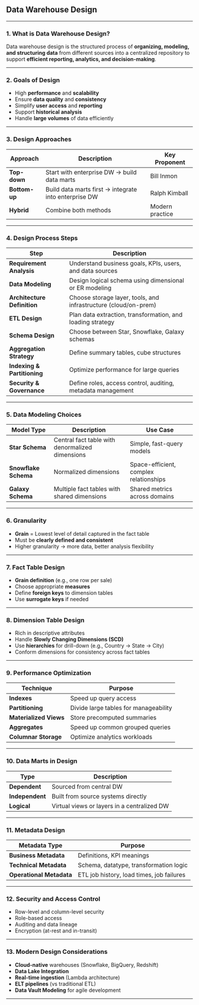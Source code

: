 ## **Data Warehouse Design**

---

### **1. What is Data Warehouse Design?**

Data warehouse design is the structured process of **organizing, modeling, and structuring data** from different sources into a centralized repository to support **efficient reporting, analytics, and decision-making**.

---

### **2. Goals of Design**

* High **performance** and **scalability**
* Ensure **data quality** and **consistency**
* Simplify **user access** and **reporting**
* Support **historical analysis**
* Handle **large volumes** of data efficiently

---

### **3. Design Approaches**

| Approach      | Description                                           | Key Proponent   |
| ------------- | ----------------------------------------------------- | --------------- |
| **Top-down**  | Start with enterprise DW → build data marts           | Bill Inmon      |
| **Bottom-up** | Build data marts first → integrate into enterprise DW | Ralph Kimball   |
| **Hybrid**    | Combine both methods                                  | Modern practice |

---

### **4. Design Process Steps**

| Step                        | Description                                                     |
| --------------------------- | --------------------------------------------------------------- |
| **Requirement Analysis**    | Understand business goals, KPIs, users, and data sources        |
| **Data Modeling**           | Design logical schema using dimensional or ER modeling          |
| **Architecture Definition** | Choose storage layer, tools, and infrastructure (cloud/on-prem) |
| **ETL Design**              | Plan data extraction, transformation, and loading strategy      |
| **Schema Design**           | Choose between Star, Snowflake, Galaxy schemas                  |
| **Aggregation Strategy**    | Define summary tables, cube structures                          |
| **Indexing & Partitioning** | Optimize performance for large queries                          |
| **Security & Governance**   | Define roles, access control, auditing, metadata management     |

---

### **5. Data Modeling Choices**

| Model Type           | Description                                     | Use Case                               |
| -------------------- | ----------------------------------------------- | -------------------------------------- |
| **Star Schema**      | Central fact table with denormalized dimensions | Simple, fast-query models              |
| **Snowflake Schema** | Normalized dimensions                           | Space-efficient, complex relationships |
| **Galaxy Schema**    | Multiple fact tables with shared dimensions     | Shared metrics across domains          |

---

### **6. Granularity**

* **Grain** = Lowest level of detail captured in the fact table
* Must be **clearly defined and consistent**
* Higher granularity → more data, better analysis flexibility

---

### **7. Fact Table Design**

* **Grain definition** (e.g., one row per sale)
* Choose appropriate **measures**
* Define **foreign keys** to dimension tables
* Use **surrogate keys** if needed

---

### **8. Dimension Table Design**

* Rich in descriptive attributes
* Handle **Slowly Changing Dimensions (SCD)**
* Use **hierarchies** for drill-down (e.g., Country → State → City)
* Conform dimensions for consistency across fact tables

---

### **9. Performance Optimization**

| Technique              | Purpose                               |
| ---------------------- | ------------------------------------- |
| **Indexes**            | Speed up query access                 |
| **Partitioning**       | Divide large tables for manageability |
| **Materialized Views** | Store precomputed summaries           |
| **Aggregates**         | Speed up common grouped queries       |
| **Columnar Storage**   | Optimize analytics workloads          |

---

### **10. Data Marts in Design**

| Type            | Description                                 |
| --------------- | ------------------------------------------- |
| **Dependent**   | Sourced from central DW                     |
| **Independent** | Built from source systems directly          |
| **Logical**     | Virtual views or layers in a centralized DW |

---

### **11. Metadata Design**

| Metadata Type            | Purpose                                   |
| ------------------------ | ----------------------------------------- |
| **Business Metadata**    | Definitions, KPI meanings                 |
| **Technical Metadata**   | Schema, datatype, transformation logic    |
| **Operational Metadata** | ETL job history, load times, job failures |

---

### **12. Security and Access Control**

* Row-level and column-level security
* Role-based access
* Auditing and data lineage
* Encryption (at-rest and in-transit)

---

### **13. Modern Design Considerations**

* **Cloud-native** warehouses (Snowflake, BigQuery, Redshift)
* **Data Lake Integration**
* **Real-time ingestion** (Lambda architecture)
* **ELT pipelines** (vs traditional ETL)
* **Data Vault Modeling** for agile development

---
